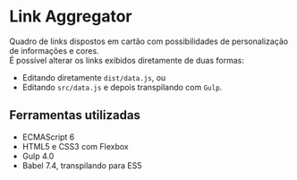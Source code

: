 # Link Aggregator
Quadro de links dispostos em cartão com possibilidades de personalização de informações e cores. <br />
É possível alterar os links exibidos diretamente de duas formas:
- Editando diretamente `dist/data.js`, ou
- Editando `src/data.js` e depois transpilando com `Gulp`.

## Ferramentas utilizadas
- ECMAScript 6
- HTML5 e CSS3 com Flexbox
- Gulp 4.0
- Babel 7.4, transpilando para ES5
